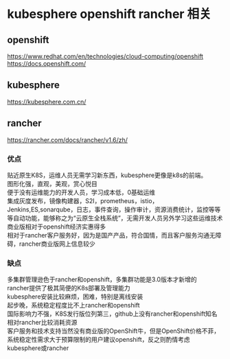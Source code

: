 # kubesphere openshift rancher 相关  

## openshift
https://www.redhat.com/en/technologies/cloud-computing/openshift
https://docs.openshift.com/

## kubesphere
https://kubesphere.com.cn/

## rancher
https://rancher.com/docs/rancher/v1.6/zh/


###  优点    
贴近原生K8S，运维人员无需学习新东西，kubesphere更像是k8s的前端。  
图形化强，直观，美观，赏心悦目    
便于没有运维能力的开发人员，学习成本低，0基础运维     
集成灰度发布，镜像构建器，S2I，prometheus，istio，Jenkins,ES,sonarqube，日志，事件查询，操作审计，资源消费统计，监控等等等自动功能，能够称之为“云原生全栈系统”，无需开发人员另外学习这些运维技术     
商业版相对于openshift经济实惠得多        
相对于rancher客户服务好，因为是国产产品，符合国情，而且客户服务沟通无障碍，rancher商业版网上信息较少          
### 缺点
多集群管理逊色于rancher和openshift，多集群功能是3.0版本才新增的       
rancher提供了极其简便的K8s部署及管理能力      
kubesphere安装比较麻烦，困难，特别是离线安装    
起步晚，系统稳定程度比不上rancher和openshift         
国际影响力不强，K8S发行版位列第三，github上没有rancher和openshift知名       
相对rancher比较消耗资源          
客户服务和技术支持当然没有商业版的OpenShift牛，但是OpenShift价格不菲，系统稳定性需求大于预算限制的用户建议openshift，反之则酌情考虑kubesphere或rancher        
